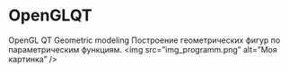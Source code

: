 # OpenGLQT
OpenGL QT Geometric modeling
Построение геометрических фигур по параметрическим функциям.
<img src=”img_programm.png” alt=”Моя картинка” />
